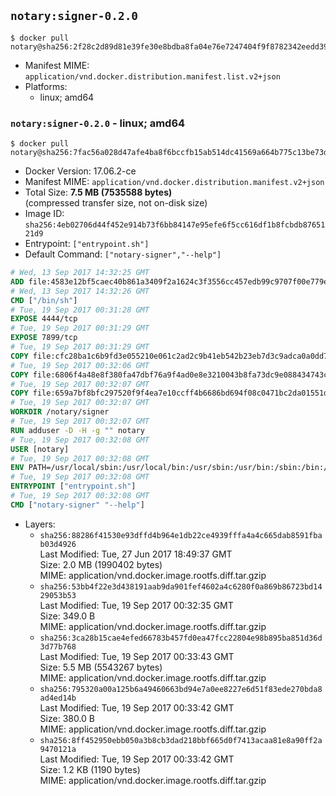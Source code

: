 ## `notary:signer-0.2.0`

```console
$ docker pull notary@sha256:2f28c2d89d81e39fe30e8bdba8fa04e76e7247404f9f8782342eedd39b402405
```

-	Manifest MIME: `application/vnd.docker.distribution.manifest.list.v2+json`
-	Platforms:
	-	linux; amd64

### `notary:signer-0.2.0` - linux; amd64

```console
$ docker pull notary@sha256:7fac56a028d47afe4ba8f6bccfb15ab514dc41569a664b775c13be73de0bfeec
```

-	Docker Version: 17.06.2-ce
-	Manifest MIME: `application/vnd.docker.distribution.manifest.v2+json`
-	Total Size: **7.5 MB (7535588 bytes)**  
	(compressed transfer size, not on-disk size)
-	Image ID: `sha256:4eb02706d44f452e914b73f6bb84147e95efe6f5cc616df1b8fcbdb8765121d9`
-	Entrypoint: `["entrypoint.sh"]`
-	Default Command: `["notary-signer","--help"]`

```dockerfile
# Wed, 13 Sep 2017 14:32:25 GMT
ADD file:4583e12bf5caec40b861a3409f2a1624c3f3556cc457edb99c9707f00e779e45 in / 
# Wed, 13 Sep 2017 14:32:26 GMT
CMD ["/bin/sh"]
# Tue, 19 Sep 2017 00:31:28 GMT
EXPOSE 4444/tcp
# Tue, 19 Sep 2017 00:31:29 GMT
EXPOSE 7899/tcp
# Tue, 19 Sep 2017 00:31:29 GMT
COPY file:cfc28ba1c6b9fd3e055210e061c2ad2c9b41eb542b23eb7d3c9adca0a0dd775d in /notary/signer/ 
# Tue, 19 Sep 2017 00:32:06 GMT
COPY file:6806f4a48e8f380fa47dbf76a9f4ad0e8e3210043b8fa73dc9e088434743cd79 in /notary/signer/ 
# Tue, 19 Sep 2017 00:32:07 GMT
COPY file:659a7bf8bfc297520f9f4ea7e10ccff4b6686bd694f08c0471bc2da01551deb8 in /notary/signer/ 
# Tue, 19 Sep 2017 00:32:07 GMT
WORKDIR /notary/signer
# Tue, 19 Sep 2017 00:32:07 GMT
RUN adduser -D -H -g "" notary
# Tue, 19 Sep 2017 00:32:08 GMT
USER [notary]
# Tue, 19 Sep 2017 00:32:08 GMT
ENV PATH=/usr/local/sbin:/usr/local/bin:/usr/sbin:/usr/bin:/sbin:/bin:/notary/signer
# Tue, 19 Sep 2017 00:32:08 GMT
ENTRYPOINT ["entrypoint.sh"]
# Tue, 19 Sep 2017 00:32:08 GMT
CMD ["notary-signer" "--help"]
```

-	Layers:
	-	`sha256:88286f41530e93dffd4b964e1db22ce4939fffa4a4c665dab8591fbab03d4926`  
		Last Modified: Tue, 27 Jun 2017 18:49:37 GMT  
		Size: 2.0 MB (1990402 bytes)  
		MIME: application/vnd.docker.image.rootfs.diff.tar.gzip
	-	`sha256:53bb4f22e3d438191aab9da901fef4602a4c6280f0a869b86723bd1429053b53`  
		Last Modified: Tue, 19 Sep 2017 00:32:35 GMT  
		Size: 349.0 B  
		MIME: application/vnd.docker.image.rootfs.diff.tar.gzip
	-	`sha256:3ca28b15cae4efed66783b457fd0ea47fcc22804e98b895ba851d36d3d77b768`  
		Last Modified: Tue, 19 Sep 2017 00:33:43 GMT  
		Size: 5.5 MB (5543267 bytes)  
		MIME: application/vnd.docker.image.rootfs.diff.tar.gzip
	-	`sha256:795320a00a125b6a49460663bd94e7a0ee8227e6d51f83ede270bda8ad4ed14b`  
		Last Modified: Tue, 19 Sep 2017 00:33:42 GMT  
		Size: 380.0 B  
		MIME: application/vnd.docker.image.rootfs.diff.tar.gzip
	-	`sha256:8ff452950ebb050a3b8cb3dad218bbf665d0f7413acaa81e8a90ff2a9470121a`  
		Last Modified: Tue, 19 Sep 2017 00:33:42 GMT  
		Size: 1.2 KB (1190 bytes)  
		MIME: application/vnd.docker.image.rootfs.diff.tar.gzip
